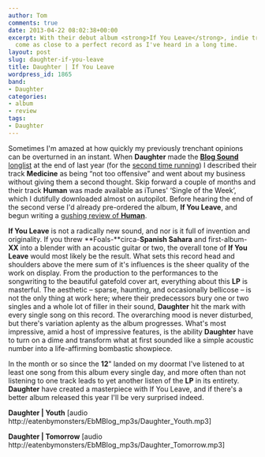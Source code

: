```yaml
---
author: Tom
comments: true
date: 2013-04-22 08:02:38+00:00
excerpt: With their debut album <strong>If You Leave</strong>, indie trio <strong>Daughter</strong>
  come as close to a perfect record as I've heard in a long time.
layout: post
slug: daughter-if-you-leave
title: Daughter | If You Leave
wordpress_id: 1865
band:
- Daughter
categories:
- album
- review
tags:
- Daughter
---
```


Sometimes I'm amazed at how quickly my previously trenchant opinions can be overturned in an instant. When **Daughter** made the [**Blog Sound** longlist](http://eatenbymonsters/list-2/blog-sound-of-2013-long-list-results/) at the end of last year (for the [second time running](http://eatenbymonsters/list-2/blog-sound-of-2012-short-list/)) I described their track **Medicine** as being “not too offensive” and went about my business without giving them a second thought. Skip forward a couple of months and their track **Human** was made available as iTunes' ‘Single of the Week’, which I dutifully downloaded almost on autopilot. Before hearing the end of the second verse I'd already pre-ordered the album, **If You Leave**, and begun writing a [gushing review of **Human**](http://eatenbymonsters/review/daughter-human/).

**If You Leave** is not a radically new sound, and nor is it full of invention and originality. If you threw **Foals-**circa-**Spanish Sahara** and first-album-**XX** into a blender with an acoustic guitar or two, the overall tone of **If You Leave** would most likely be the result. What sets this record head and shoulders above the mere sum of it's influences is the sheer quality of the work on display. From the production to the performances to the songwriting to the beautiful gatefold cover art, everything about this **LP** is masterful. The aesthetic – sparse, haunting, and occasionally bellicose – is not the only thing at work here; where their predecessors bury one or two singles and a whole lot of filler in their sound, **Daughter** hit the mark with every single song on this record. The overarching mood is never disturbed, but there's variation aplenty as the album progresses. What's most impressive, amid a host of impressive features, is the ability **Daughter** have to turn on a dime and transform what at first sounded like a simple acoustic number into a life-affirming bombastic showpiece.

In the month or so since the **12**" landed on my doormat I've listened to at least one song from this album every single day, and more often than not listening to one track leads to yet another listen of the **LP** in its entirety. **Daughter** have created a masterpiece with If You Leave, and if there's a better album released this year I'll be very surprised indeed.

**Daughter | Youth** [audio http://eatenbymonsters/EbMBlog_mp3s/Daughter_Youth.mp3]

**Daughter | Tomorrow** [audio http://eatenbymonsters/EbMBlog_mp3s/Daughter_Tomorrow.mp3]
